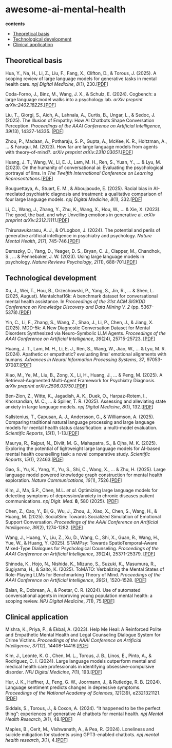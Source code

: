 # awesome-ai-mental-health
**contents**

- [Theoretical basis ](#theoretical-basis )
- [Technological development ](#technological-development )
- [Clinical application](#clinical-application)

## Theoretical basis 

Hua, Y., Na, H., Li, Z., Liu, F., Fang, X., Clifton, D., & Torous, J. (2025). A scoping review of large language models for generative tasks in mental health care. *npj Digital Medicine*, *8*(1), 230.[[PDF](https://www.nature.com/articles/s41746-025-01611-4.pdf)]

Coda-Forno, J., Binz, M., Wang, J. X., & Schulz, E. (2024). Cogbench: a large language model walks into a psychology lab. *arXiv preprint arXiv:2402.18225*.[[PDF](https://openreview.net/pdf?id=Q3104y8djk)]

Liu, T., Giorgi, S., Aich, A., Lahnala, A., Curtis, B., Ungar, L., & Sedoc, J. (2025). The Illusion of Empathy: How AI Chatbots Shape Conversation Perception. *Proceedings of the AAAI Conference on Artificial Intelligence*, *39*(13), 14327-14335. [[PDF](https://doi.org/10.1609/aaai.v39i13.33569)]

Zhou, P., Madaan, A., Potharaju, S. P., Gupta, A., McKee, K. R., Holtzman, A., ... & Faruqui, M. (2023). How far are large language models from agents with theory-of-mind?. *arXiv preprint arXiv:2310.03051*.[[PDF](https://arxiv.org/pdf/2310.03051)]

Huang, J. T., Wang, W., Li, E. J., Lam, M. H., Ren, S., Yuan, Y., ... & Lyu, M. (2023). On the humanity of conversational ai: Evaluating the psychological portrayal of llms. In *The Twelfth International Conference on Learning Representations*.[[PDF](https://openreview.net/pdf?id=H3UayAQWoE)]

Bouguettaya, A., Stuart, E. M., & Aboujaoude, E. (2025). Racial bias in AI-mediated psychiatric diagnosis and treatment: a qualitative comparison of four large language models. *npj Digital Medicine*, *8*(1), 332.[[PDF](https://www.nature.com/articles/s41746-025-01746-4.pdf)]

Li, C., Wang, J., Zhang, Y., Zhu, K., Wang, X., Hou, W., ... & Xie, X. (2023). The good, the bad, and why: Unveiling emotions in generative ai. *arXiv preprint arXiv:2312.11111*.[[PDF](https://openreview.net/pdf?id=wlOaG9g0uq)]

Thirunavukarasu, A. J., & O’Logbon, J. (2024). The potential and perils of generative artificial intelligence in psychiatry and psychology. *Nature Mental Health*, *2*(7), 745-746.[[PDF](https://www.nature.com/articles/s44220-024-00257-7.pdf)]

Demszky, D., Yang, D., Yeager, D. S., Bryan, C. J., Clapper, M., Chandhok, S., ... & Pennebaker, J. W. (2023). Using large language models in psychology. *Nature Reviews Psychology*, *2*(11), 688-701.[[PDF](https://www.nature.com/articles/s44159-023-00241-5.pdf)]

## Technological development

Xu, J., Wei, T., Hou, B., Orzechowski, P., Yang, S., Jin, R., ... & Shen, L. (2025, August). Mentalchat16k: A benchmark dataset for conversational mental health assistance. In *Proceedings of the 31st ACM SIGKDD Conference on Knowledge Discovery and Data Mining V. 2* (pp. 5367-5378).[[PDF](https://dl.acm.org/doi/10.1145/3711896.3737854)]

Yin, C., Li, F., Zhang, S., Wang, Z., Shao, J., Li, P., Chen, J., & Jiang, X. (2025). MDD-5k: A New Diagnostic Conversation Dataset for Mental Disorders Synthesized via Neuro-Symbolic LLM Agents. *Proceedings of the AAAI Conference on Artificial Intelligence*, *39*(24), 25715-25723. [[PDF](https://doi.org/10.1609/aaai.v39i24.34763)]

Huang, J. T., Lam, M. H., Li, E. J., Ren, S., Wang, W., Jiao, W., ... & Lyu, M. R. (2024). Apathetic or empathetic? evaluating llms' emotional alignments with humans. *Advances in Neural Information Processing Systems*, *37*, 97053-97087.[[PDF](https://papers.nips.cc/paper_files/paper/2024/file/b0049c3f9c53fb06f674ae66c2cf2376-Paper-Conference.pdf)]

Xiao, M., Ye, M., Liu, B., Zong, X., Li, H., Huang, J., ... & Peng, M. (2025). A Retrieval-Augmented Multi-Agent Framework for Psychiatry Diagnosis. *arXiv preprint arXiv:2506.03750*.[[PDF](https://arxiv.org/pdf/2506.03750)]

Ben-Zion, Z., Witte, K., Jagadish, A. K., Duek, O., Harpaz-Rotem, I., Khorsandian, M. C., ... & Spiller, T. R. (2025). Assessing and alleviating state anxiety in large language models. *npj Digital Medicine*, *8*(1), 132.[[PDF](https://www.nature.com/articles/s41746-025-01512-6.pdf)]

Kallstenius, T., Capusan, A. J., Andersson, G., & Williamson, A. (2025). Comparing traditional natural language processing and large language models for mental health status classification: a multi-model evaluation. *Scientific Reports*, *15*(1), 1-13.[[PDF](https://www.nature.com/articles/s41598-025-08031-0.pdf)]

Maurya, R., Rajput, N., Diviit, M. G., Mahapatra, S., & Ojha, M. K. (2025). Exploring the potential of lightweight large language models for AI-based mental health counselling task: a novel comparative study. *Scientific Reports*, *15*(1), 22463.[[PDF](https://www.nature.com/articles/s41598-025-05012-1.pdf)]

Gao, S., Yu, K., Yang, Y., Yu, S., Shi, C., Wang, X., ... & Zhu, H. (2025). Large language model powered knowledge graph construction for mental health exploration. *Nature Communications*, *16*(1), 7526.[[PDF](https://www.nature.com/articles/s41467-025-62781-z.pdf)]

Kim, J., Ma, S.P., Chen, M.L. *et al.* Optimizing large language models for detecting symptoms of depression/anxiety in chronic diseases patient communications. *npj Digit. Med.* **8**, 580 (2025). [[PDF](https://doi.org/10.1038/s41746-025-01969-5)]

Chen, Z., Cao, Y., Bi, G., Wu, J., Zhou, J., Xiao, X., Chen, S., Wang, H., & Huang, M. (2025). SocialSim: Towards Socialized Simulation of Emotional Support Conversation. *Proceedings of the AAAI Conference on Artificial Intelligence*, *39*(2), 1274-1282. [[PDF](https://ojs.aaai.org/index.php/AAAI/article/view/32116)]

Wang, J., Huang, Y., Liu, Z., Xu, D., Wang, C., Shi, X., Guan, R., Wang, H., Yue, W., & Huang, Y. (2025). STAMPsy: Towards SpatioTemporal-Aware Mixed-Type Dialogues for Psychological Counseling. *Proceedings of the AAAI Conference on Artificial Intelligence*, *39*(24), 25371-25379. [[PDF](https://doi.org/10.1609/aaai.v39i24.34725)]

Shinoda, K., Hojo, N., Nishida, K., Mizuno, S., Suzuki, K., Masumura, R., Sugiyama, H., & Saito, K. (2025). ToMATO: Verbalizing the Mental States of Role-Playing LLMs for Benchmarking Theory of Mind. *Proceedings of the AAAI Conference on Artificial Intelligence*, *39*(2), 1520-1528. [[PDF](https://doi.org/10.1609/aaai.v39i2.32143)]

Balan, R., Dobrean, A., & Poetar, C. R. (2024). Use of automated conversational agents in improving young population mental health: a scoping review. *NPJ Digital Medicine*, *7*(1), 75.[[PDF](https://www.nature.com/articles/s41746-024-01072-1.pdf)]

## Clinical application

Mishra, K., Priya, P., & Ekbal, A. (2023). Help Me Heal: A Reinforced Polite and Empathetic Mental Health and Legal Counseling Dialogue System for Crime Victims. *Proceedings of the AAAI Conference on Artificial Intelligence*, *37*(12), 14408-14416.[[PDF](https://doi.org/10.1609/aaai.v37i12.26685)]

Kim, J., Leonte, K. G., Chen, M. L., Torous, J. B., Linos, E., Pinto, A., & Rodriguez, C. I. (2024). Large language models outperform mental and medical health care professionals in identifying obsessive-compulsive disorder. *NPJ Digital Medicine*, *7*(1), 193.[[PDF](https://www.nature.com/articles/s41746-024-01181-x.pdf)]

Hur, J. K., Heffner, J., Feng, G. W., Joormann, J., & Rutledge, R. B. (2024). Language sentiment predicts changes in depressive symptoms. *Proceedings of the National Academy of Sciences*, *121*(39), e2321321121.[[PDF](https://www.pnas.org/doi/pdf/10.1073/pnas.2321321121)]

Siddals, S., Torous, J., & Coxon, A. (2024). “It happened to be the perfect thing”: experiences of generative AI chatbots for mental health. *npj Mental Health Research*, *3*(1), 48.[[PDF](https://www.nature.com/articles/s44184-024-00097-4.pdf)]

Maples, B., Cerit, M., Vishwanath, A., & Pea, R. (2024). Loneliness and suicide mitigation for students using GPT3-enabled chatbots. *npj mental health research*, *3*(1), 4.[[PDF](https://www.nature.com/articles/s44184-023-00047-6.pdf)]



